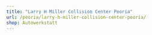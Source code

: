 ```yaml
---
title: "Larry H Miller Collision Center Peoria"
url: /peoria/larry-h-miller-collision-center-peoria/
shop: Autowerkstatt
---
```

